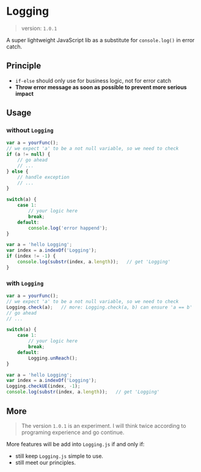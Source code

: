 # Logging 

> version: `1.0.1`

A super lightweight JavaScript lib as a substitute for `console.log()` in error catch.

## Principle
- `if-else` should only use for business logic, not for error catch
- **Throw error message as soon as possible to prevent more serious impact**

## Usage

### without `Logging`
```js
var a = yourFunc();
// we expect 'a' to be a not null variable, so we need to check
if (a != null) {
	// go ahead
	// ...
} else {
	// handle exception
	// ...
}

switch(a) {
	case 1:
		// your logic here
		break;
	default:
		console.log('error happend');
}

var a = 'hello Logging';
var index = a.indexOf('Logging');
if (index != -1) {
	console.log(substr(index, a.length));	// get 'Logging'
}

```

### with `Logging`
```js
var a = yourFunc();
// we expect 'a' to be a not null variable, so we need to check
Logging.check(a);	// more: Logging.check(a, b) can ensure 'a == b'
// go ahead
// ...

switch(a) {
	case 1:
		// your logic here
		break;
	default:
		Logging.unReach();
}

var a = 'hello Logging';
var index = a.indexOf('Logging');
Logging.checkUE(index, -1);
console.log(substr(index, a.length));	// get 'Logging'

```

## More

> The version `1.0.1` is an experiment. I will think twice according to programing experience and go continue.

More features will be add into `Logging.js` if and only if:
- still keep `Logging.js` simple to use.
- still meet our principles.